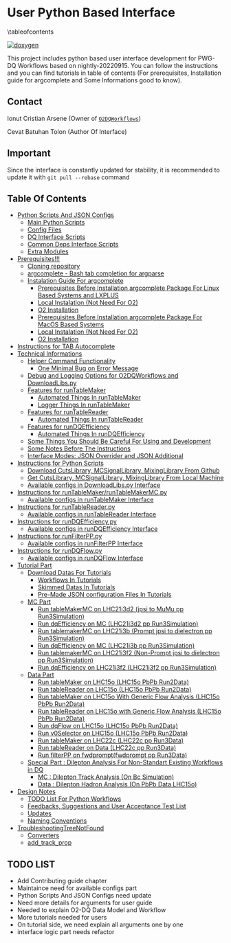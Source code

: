# User Python Based Interface

\tableofcontents

[![doxygen](https://img.shields.io/badge/doxygen-documentation-blue.svg)](https://dquserinterfaceoop.github.io/docs/html/)

This project includes python based user interface development for PWG-DQ Workflows based on nightly-20220915. You can follow the instructions and you can find tutorials in table of contents (For prerequisites, Installation guide for argcomplete and Some Informations good to know).

## Contact
Ionut Cristian Arsene (Owner of [`O2DQWorkflows`](https://github.com/iarsene/O2DQworkflows))

Cevat Batuhan Tolon (Author Of Interface)

## Important

Since the interface is constantly updated for stability, it is recommended to update it with `git pull --rebase` command

## Table Of Contents
- [Python Scripts And JSON Configs](doc/1_ScriptsAndConfigs.md)
  - [Main Python Scripts](doc/1_ScriptsAndConfigs.md#main-python-scripts)
  - [Config Files](doc/1_ScriptsAndConfigs.md#config-files)
  - [DQ Interface Scripts](doc/1_ScriptsAndConfigs.md#dq-interface-scripts)
  - [Common Deps Interface Scripts](doc/1_ScriptsAndConfigs.md#common-deps-interface-scripts)
  - [Extra Modules](doc/1_ScriptsAndConfigs.md#extra-modules)
- [Prerequisites!!!](doc/2_Prerequisites.md)
  - [Cloning repository](doc/2_Prerequisites.md#cloning-repository)
  - [argcomplete - Bash tab completion for argparse](doc/2_Prerequisites.md#argcomplete---bash-tab-completion-for-argparse)
  - [Instalation Guide For argcomplete](doc/2_Prerequisites.md#instalation-guide-for-argcomplete)
    - [Prerequisites Before Installation argcomplete Package For Linux Based Systems and LXPLUS](doc/2_Prerequisites.md#prerequisites-before-installation-argcomplete-package-for-linux-based-systems-and-lxplus)
    - [Local Instalation (Not Need For O2)](doc/2_Prerequisites.md#local-instalation-not-need-for-o2)
    - [O2 Installation](doc/2_Prerequisites.md#o2-installation)
    - [Prerequisites Before Installation argcomplete Package For MacOS Based Systems](doc/2_Prerequisites.md#prerequisites-before-installation-argcomplete-package-for-macos-based-systems)
    - [Local Instalation (Not Need For O2)](doc/2_Prerequisites.md#local-instalation-not-need-for-o2-1)
    - [O2 Installation](doc/2_Prerequisites.md#o2-installation-1)
- [Instructions for TAB Autocomplete](doc/3_InstructionsforTABAutocomplete.md)
- [Technical Informations](doc/4_TechincalInformations.md)
  - [Helper Command Functionality](doc/4_TechincalInformations.md#helper-command-functionality)
    - [One Minimal Bug on Error Message](doc/4_TechincalInformations.md#one-minimal-bug-on-error-message)
  - [Debug and Logging Options for O2DQWorkflows and DownloadLibs.py](doc/4_TechincalInformations.md#debug-and-logging-options-for-o2dqworkflows-and-downloadlibspy)
  - [Features for runTableMaker](doc/4_TechincalInformations.md#features-for-runtablemaker)
    - [Automated Things In runTableMaker](doc/4_TechincalInformations.md#automated-things-in-runtablemaker)
    - [Logger Things In runTableMaker](doc/4_TechincalInformations.md#logger-things-in-runtablemaker)
  - [Features for runTableReader](doc/4_TechincalInformations.md#features-for-runtablereader)
    - [Automated Things In runTableReader](doc/4_TechincalInformations.md#automated-things-in-runtablereader)
  - [Features for runDQEfficiency](doc/4_TechincalInformations.md#features-for-rundqefficiency)
    - [Automated Things In runDQEfficiency](doc/4_TechincalInformations.md#automated-things-in-rundqefficiency)
  - [Some Things You Should Be Careful For Using and Development](doc/4_TechincalInformations.md#some-things-you-should-be-careful-for-using-and-development)
  - [Some Notes Before The Instructions](doc/4_TechincalInformations.md#some-notes-before-the-instructions)
  - [Interface Modes: JSON Overrider and JSON Additional](doc/4_TechincalInformations.md#interface-modes-json-overrider-and-json-additional)
- [Instructions for Python Scripts](doc/5_InstructionsForPythonScripts.md)
  - [Download CutsLibrary, MCSignalLibrary, MixingLibrary From Github](doc/5_InstructionsForPythonScripts.md#download-cutslibrary-mcsignallibrary-mixinglibrary-from-github)
  - [Get CutsLibrary, MCSignalLibrary, MixingLibrary From Local Machine](doc/5_InstructionsForPythonScripts.md#get-cutslibrary-mcsignallibrary-mixinglibrary-from-local-machine)
  - [Available configs in DownloadLibs.py Interface](doc/5_InstructionsForPythonScripts.md#available-configs-in-downloadlibspy-interface)
- [Instructions for runTableMaker/runTableMakerMC.py](doc/5_InstructionsForPythonScripts.md#instructions-for-runtablemakerruntablemakermcpy)
  - [Available configs in runTableMaker Interface](doc/5_InstructionsForPythonScripts.md#available-configs-in-runtablemakerruntablemakermc-interface)
- [Instructions for runTableReader.py](doc/5_InstructionsForPythonScripts.md#instructions-for-runtablereaderpy)
  - [Available configs in runTableReader Interface](doc/5_InstructionsForPythonScripts.md#available-configs-in-runtablereader-interface)
- [Instructions for runDQEfficiency.py](doc/5_InstructionsForPythonScripts.md#instructions-for-rundqefficiencypy)
  - [Available configs in runDQEfficiency Interface](doc/5_InstructionsForPythonScripts.md#available-configs-in-rundqefficiency-interface)
- [Instructions for runFilterPP.py](doc/5_InstructionsForPythonScripts.md#instructions-for-runfilterpppy)
  - [Available configs in runFilterPP Interface](doc/5_InstructionsForPythonScripts.md#available-configs-in-runfilterpp-interface)
- [Instructions for runDQFlow.py](doc/5_InstructionsForPythonScripts.md#instructions-for-rundqflowpy)
  - [Available configs in runDQFlow Interface](doc/5_InstructionsForPythonScripts.md#available-configs-in-rundqflow-interface)
- [Tutorial Part](doc/6_Tutorials.md)
  - [Download Datas For Tutorials](doc/6_Tutorials.md#download-datas-for-tutorials)
    - [Workflows In Tutorials](doc/6_Tutorials.md#workflows-in-tutorials)
    - [Skimmed Datas In Tutorials](doc/6_Tutorials.md#skimmed-datas-in-tutorials)
    - [Pre-Made JSON configuration Files In Tutorials](doc/6_Tutorials.md#pre-made-json-configuration-files-in-tutorials)
  - [MC Part](doc/6_Tutorials.md#mc-part)
    - [Run tableMakerMC on LHC21i3d2 (jpsi to MuMu pp Run3Simulation)](doc/6_Tutorials.md#run-tablemakermc-on-lhc21i3d2-jpsi-to-mumu-pp-run3simulation)
    - [Run dqEfficiency on MC (LHC21i3d2 pp Run3Simulation)](doc/6_Tutorials.md#run-dqefficiency-on-mc-lhc21i3d2-pp-run3simulation)
    - [Run tablemakerMC on LHC21i3b (Prompt jpsi to dielectron pp Run3Simulation)](doc/6_Tutorials.md#run-tablemakermc-on-lhc21i3b-prompt-jpsi-to-dielectron-pp-run3simulation)
    - [Run dqEfficiency on MC (LHC21i3b pp Run3Simulation)](doc/6_Tutorials.md#run-dqefficiency-on-mc-lhc21i3b-pp-run3simulation)
    - [Run tablemakerMC on LHC21i3f2 (Non-Prompt jpsi to dielectron pp Run3Simulation)](doc/6_Tutorials.md#run-tablemakermc-on-lhc21i3f2-non-prompt-jpsi-to-dielectron-pp-run3simulation)
    - [Run dqEfficiency on LHC21i3f2 (LHC21i3f2 pp Run3Simulation)](doc/6_Tutorials.md#run-dqefficiency-on-lhc21i3f2-lhc21i3f2-pp-run3simulation)
  - [Data Part](doc/6_Tutorials.md#data-part)
    - [Run tableMaker on LHC15o (LHC15o PbPb Run2Data)](doc/6_Tutorials.md#tablemaker-on-lhc15o-lhc15o-pbpb-run2data)
    - [Run tableReader on LHC15o (LHC15o PbPb Run2Data)](doc/6_Tutorials.md#run-tablereader-on-lhc15o-lhc15o-pbpb-run2data)
    - [Run tableMaker on LHC15o With Generic Flow Analysis (LHC15o PbPb Run2Data)](doc/6_Tutorials.md#run-tablemaker-on-lhc15o-with-generic-flow-analysis-lhc15o-pbpb-run2data)
    - [Run tableReader on LHC15o with Generic Flow Analysis (LHC15o PbPb Run2Data)](doc/6_Tutorials.md#run-tablereader-on-lhc15o-with-generic-flow-analysis-lhc15o-pbpb-run2data)
    - [Run dqFlow on LHC15o (LHC15o PbPb Run2Data)](doc/6_Tutorials.md#run-dqflow-on-lhc15o-lhc15o-pbpb-run2data)
    - [Run v0Selector on LHC15o (LHC15o PbPb Run2Data)](doc/6_Tutorials.md#run-v0selector-on-lhc15o-lhc15o-pbpb-run2data)
    - [Run tableMaker on LHC22c (LHC22c pp Run3Data)](doc/6_Tutorials.md#run-tablemaker-on-lhc22c-lhc22c-pp-run3data)
    - [Run tableReader on Data (LHC22c pp Run3Data)](doc/6_Tutorials.md#run-tablereader-on-data-lhc22c-pp-run3data)
    - [Run filterPP on fwdprompt(fwdprompt pp Run3Data)](doc/6_Tutorials.md#run-filterpp-on-fwdpromptfrom-hands-on-session-ii)
  - [Special Part : Dilepton Analysis For Non-Standart Existing Workflows in DQ](doc/6_Tutorials.md#special-part--dilepton-analysis-for-non-standart-existing-workflows-in-dq)
    - [MC : Dilepton Track Analysis (On Bc Simulation)](doc/6_Tutorials.md#mc--dilepton-track-analysis-on-bc-simulation)
    - [Data : Dilepton Hadron Analysis (On PbPb Data LHC15o)](doc/6_Tutorials.md#data--dilepton-hadron-analysis-on-pbpb-data-lhc15o)
- [Design Notes](doc/7_DesignNotes.md)
  - [TODO List For Python Workflows](doc/7_DesignNotes.md#todo-list-for-python-workflows)
  - [Feedbacks, Suggestions and User Acceptance Test List](doc/7_DesignNotes.md#feedbacks-suggestions-and-user-acceptance-test-list)
  - [Updates](doc/7_DesignNotes.md#design-notes)
  - [Naming Conventions](doc/7_DesignNotes.md#naming-conventions)
- [TroubleshootingTreeNotFound](doc/8_TroubleshootingTreeNotFound.md)
  - [Converters](doc/8_TroubleshootingTreeNotFound.md#converters-special-additional-tasks-for-workflows)
  - [add_track_prop](doc/8_TroubleshootingTreeNotFound.md#addtrackprop)


## TODO LIST

- Add Contributing guide chapter
- Maintaince need for available configs part
- Python Scripts And JSON Configs need update
- Need more details for arguments for user guide
- Needed to explain O2-DQ Data Model and Workflow
- More tutorials needed for users
- On tutorial side, we need explain all arguments one by one
- interface logic part needs refactor